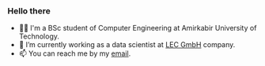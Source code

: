### Hello there

<!--
**zahrasalarian/zahrasalarian** is a ✨ _special_ ✨ repository because its `README.md` (this file) appears on your GitHub profile.

Here are some ideas to get you started:
- 👯 I’m looking to collaborate on ...
- 🤔 I’m looking for help with ...
- 💬 Ask me about ...
- 😄 Pronouns: ...
- ⚡ Fun fact: ...
-->

- 👩‍🎓 I'm a BSc student of Computer Engineering at Amirkabir University of Technology.
- 🌱 I’m currently working as a data scientist at [LEC GmbH](https://www.lec.at/?lang=en) company.
- 📫 You can reach me by my [email](mailto:zasalarian2000@gmail.com).
